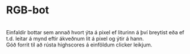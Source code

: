 # RGB-bot
<br> Einfaldir bottar sem annað hvort ýta á pixel ef liturinn á því breytist eða ef t.d. leitar á mynd eftir ákveðnum lit á pixel og ýtir á hann.
<br> Góð forrit til að rústa highscores á einföldum clicker leikjum.
